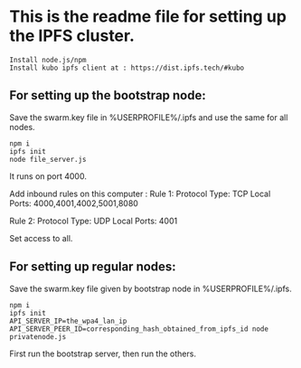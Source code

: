 # This is the readme file for setting up the IPFS cluster.
```
Install node.js/npm
Install kubo ipfs client at : https://dist.ipfs.tech/#kubo
```
## For setting up the bootstrap node:


Save the swarm.key file in %USERPROFILE%/.ipfs and use the same for all nodes.

```
npm i
ipfs init
node file_server.js
```
It runs on port 4000.

Add inbound rules on this computer :
Rule 1:
Protocol Type: TCP 
Local Ports: 4000,4001,4002,5001,8080

Rule 2:
Protocol Type: UDP
Local Ports: 4001

Set access to all.

## For setting up regular  nodes:

Save the swarm.key file given by bootstrap node in %USERPROFILE%/.ipfs.

```
npm i
ipfs init
API_SERVER_IP=the_wpa4_lan_ip API_SERVER_PEER_ID=corresponding_hash_obtained_from_ipfs_id node privatenode.js
```
First run the bootstrap server, then run the others. 



